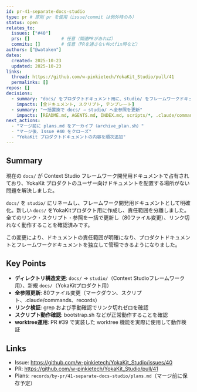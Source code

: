 ```yaml
---
id: pr-41-separate-docs-studio
type: pr # 原則 pr を使用（issue/commit は例外時のみ）
status: open
relates_to:
  issues: ["#40"]
  prs: []            # 任意（関連PRがあれば）
  commits: []        # 任意（PRを通さないHotfix時など）
authors: ["@wataken"]
dates:
  created: 2025-10-23
  updated: 2025-10-23
links:
  thread: https://github.com/w-pinkietech/YokaKit_Studio/pull/41
  permalinks: []
repos: []
decisions:
  - summary: "docs/ をプロダクトドキュメント用に、studio/ をフレームワークドキュメント用に分離"
    impacts: [全ドキュメント, スクリプト, テンプレート]
  - summary: "一括置換で docs/ → studio/ へ全参照を更新"
    impacts: [README.md, AGENTS.md, INDEX.md, scripts/*, .claude/commands/*, records/*]
next_actions:
  - "マージ前に plans.md をアーカイブ（archive_plan.sh）"
  - "マージ後、Issue #40 をクローズ"
  - "YokaKit プロダクトドキュメントの内容を順次追加"
---
```


## Summary
現在の `docs/` が Context Studio フレームワーク開発用ドキュメントで占有されており、YokaKit プロダクトのユーザー向けドキュメントを配置する場所がない問題を解決しました。

`docs/` を `studio/` にリネームし、フレームワーク開発用ドキュメントとして明確化。新しい `docs/` をYokaKitプロダクト用に作成し、責任範囲を分離しました。全てのリンク・スクリプト・参照を一括で更新し（80ファイル変更）、リンク切れなく動作することを確認済みです。

この変更により、ドキュメントの責任範囲が明確になり、プロダクトドキュメントとフレームワークドキュメントを独立して管理できるようになりました。

## Key Points
- **ディレクトリ構造変更**: `docs/` → `studio/`（Context Studioフレームワーク用）、新規 `docs/`（YokaKitプロダクト用）
- **全参照更新**: 80ファイル変更（マークダウン、スクリプト、.claude/commands、records）
- **リンク検証**: grep および手動確認でリンク切れゼロを確認
- **スクリプト動作確認**: bootstrap.sh などが正常動作することを確認
- **worktree運用**: PR #39 で実装した worktree 機能を実際に使用して動作検証

## Links
- Issue: https://github.com/w-pinkietech/YokaKit_Studio/issues/40
- PR: https://github.com/w-pinkietech/YokaKit_Studio/pull/41
- Plans: `records/by-pr/41-separate-docs-studio/plans.md`（マージ前に保存予定）
